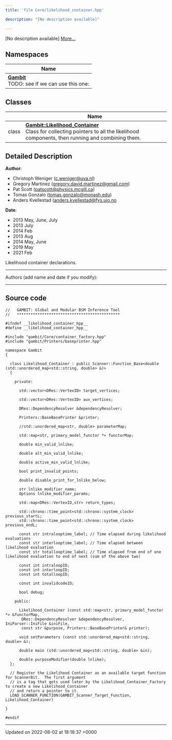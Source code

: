 ```yaml
---
title: 'file Core/likelihood_container.hpp'

description: "[No description available]"

---
```







[No description available] [More...](#detailed-description)

## Namespaces

| Name           |
| -------------- |
| **[Gambit](/documentation/code/main/namespaces/namespacegambit/)** <br>TODO: see if we can use this one:  |

## Classes

|                | Name           |
| -------------- | -------------- |
| class | **[Gambit::Likelihood_Container](/documentation/code/main/classes/classgambit_1_1likelihood__container/)** <br>Class for collecting pointers to all the likelihood components, then running and combining them.  |

## Detailed Description


**Author**: 

  * Christoph Weniger ([c.weniger@uva.nl](mailto:c.weniger@uva.nl)) 
  * Gregory Martinez ([gregory.david.martinez@gmail.com](mailto:gregory.david.martinez@gmail.com)) 
  * Pat Scott ([patscott@physics.mcgill.ca](mailto:patscott@physics.mcgill.ca)) 
  * Tomas Gonzalo ([tomas.gonzalo@monash.edu](mailto:tomas.gonzalo@monash.edu)) 
  * Anders Kvellestad ([anders.kvellestad@fys.uio.no](mailto:anders.kvellestad@fys.uio.no)


**Date**: 

  * 2013 May, June, July
  * 2013 July 
  * 2014 Feb
  * 2013 Aug 
  * 2014 May, June
  * 2019 May
  * 2021 Feb


Likelihood container declarations.



------------------

Authors (add name and date if you modify):



------------------




## Source code

```
//   GAMBIT: Global and Modular BSM Inference Tool
//   *********************************************

#ifndef __likelihood_container_hpp__
#define __likelihood_container_hpp__

#include "gambit/Core/container_factory.hpp"
#include "gambit/Printers/baseprinter.hpp"

namespace Gambit
{

  class Likelihood_Container : public Scanner::Function_Base<double (std::unordered_map<std::string, double> &)>
  {

    private:

      std::vector<DRes::VertexID> target_vertices;

      std::vector<DRes::VertexID> aux_vertices;

      DRes::DependencyResolver &dependencyResolver;

      Printers::BaseBasePrinter &printer;

      //std::unordered_map<str, double> parameterMap;

      std::map<str, primary_model_functor *> functorMap;

      double min_valid_lnlike;

      double alt_min_valid_lnlike;

      double active_min_valid_lnlike;

      bool print_invalid_points;

      double disable_print_for_lnlike_below;

      str lnlike_modifier_name;
      Options lnlike_modifier_params;

      std::map<DRes::VertexID,str> return_types;

      std::chrono::time_point<std::chrono::system_clock> previous_startL;
      std::chrono::time_point<std::chrono::system_clock> previous_endL;

      const str intralooptime_label; // Time elapsed during likelihood evaluations
      const str interlooptime_label; // Time elapsed between likelihood evaluation
      const str totallooptime_label; // Time elapsed from end of one likelihood evaluation to end of next (sum of the above two)

      const int intraloopID;
      const int interloopID;
      const int totalloopID;

      const int invalidcodeID;

      bool debug;

    public:

      Likelihood_Container (const std::map<str, primary_model_functor *> &functorMap,
       DRes::DependencyResolver &dependencyResolver, IniParser::IniFile &iniFile,
       const str &purpose, Printers::BaseBasePrinter& printer);

      void setParameters (const std::unordered_map<std::string, double> &);

      double main (std::unordered_map<std::string, double> &in);

      double purposeModifier(double lnlike);
  };

  // Register the Likelihood Container as an available target function for ScannerBit.  The first argument
  // is a tag that gets used later by the Likelihood_Container_Factory to create a new Likelihood_Container
  // and return a pointer to it.
  LOAD_SCANNER_FUNCTION(GAMBIT_Scanner_Target_Function, Likelihood_Container)

}

#endif
```


-------------------------------

Updated on 2022-08-02 at 18:18:37 +0000
